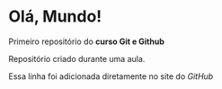 # Olá, Mundo!
 Primeiro repositório do **curso Git e Github**

Repositório criado durante uma aula.

Essa linha foi adicionada diretamente no site do *GitHub*
